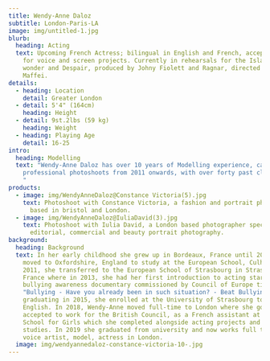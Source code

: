 ```yaml
---
title: Wendy-Anne Daloz
subtitle: London-Paris-LA
image: img/untitled-1.jpg
blurb:
  heading: Acting
  text: Upcoming French Actress; bilingual in English and French, accepting work
    for voice and screen projects. Currently in rehearsals for the Island of
    wonder and Despair, produced by Johny Fiolett and Ragnar, directed by Irene
    Maffei.
details:
  - heading: Location
    detail: Greater London
  - detail: 5'4" (164cm)
    heading: Height
  - detail: 9st.2lbs (59 kg)
    heading: Weight
  - heading: Playing Age
    detail: 16-25
intro:
  heading: Modelling
  text: "Wendy-Anne Daloz has over 10 years of Modelling experience, carrying out
    professional photoshoots from 2011 onwards, with over forty past clienteles.
    "
products:
  - image: img/WendyAnneDaloz@Constance Victoria(5).jpg
    text: Photoshoot with Constance Victoria, a fashion and portrait photographer
      based in bristol and London.
  - image: img/WendyAnneDaloz@IuliaDavid(3).jpg
    text: Photoshoot with Iulia David, a London based photographer specialising in
      editorial, commercial and beauty portrait photography.
background:
  heading: Background
  text: In her early childhood she grew up in Bordeaux, France until 2007 when she
    moved to Oxfordshire, England to study at the European School, Culham. In
    2011, she transferred to the European School of Strasbourg in Strasbourg,
    France where in 2013, she had her first introduction to acting starring in a
    bullying awareness documentary commissioned by Council of Europe titled
    "Bullying - Have you already been in such situation? - Beat Bullying". After
    graduating in 2015, she enrolled at the University of Strasbourg to study
    English. In 2018, Wendy-Anne moved full-time to London where she got
    accepted to work for the British Council, as a French assistant at Blackfen
    School for Girls which she completed alongside acting projects and her
    studies. In 2019 she graduated from university and now works full time as a
    voice artist, model, actress in London.
  image: img/wendyannedaloz-constance-victoria-10-.jpg
---
```

